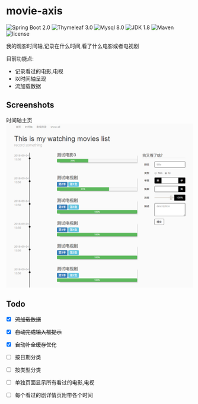 movie-axis
=============


![Spring Boot 2.0](https://img.shields.io/badge/Spring%20Boot-2.0-brightgreen.svg)
![Thymeleaf 3.0](https://img.shields.io/badge/Thymeleaf-3.0-yellow.svg)
![Mysql 8.0](https://img.shields.io/badge/mysql-8.0-blue.svg)
![JDK 1.8](https://img.shields.io/badge/JDK-1.8-brightgreen.svg)
![Maven](https://img.shields.io/badge/Maven-3.5.0-yellowgreen.svg)
![license](https://img.shields.io/badge/license-MPL--2.0-blue.svg)


我的观影时间轴,记录在什么时间,看了什么电影或者电视剧

目前功能点:
- 记录看过的电影,电视
- 以时间轴呈现
- 流加载数据

Screenshots
------------
时间轴主页
![axisindex](./images/st1.png)

Todo
-------
- [x] ~~流加载数据~~
- [x] ~~自动完成输入框提示~~
- [x] ~~自动补全缓存优化~~
- [ ] 按日期分类
- [ ] 按类型分类
- [ ] 单独页面显示所有看过的电影,电视
- [ ] 每个看过的剧详情页附带各个时间

